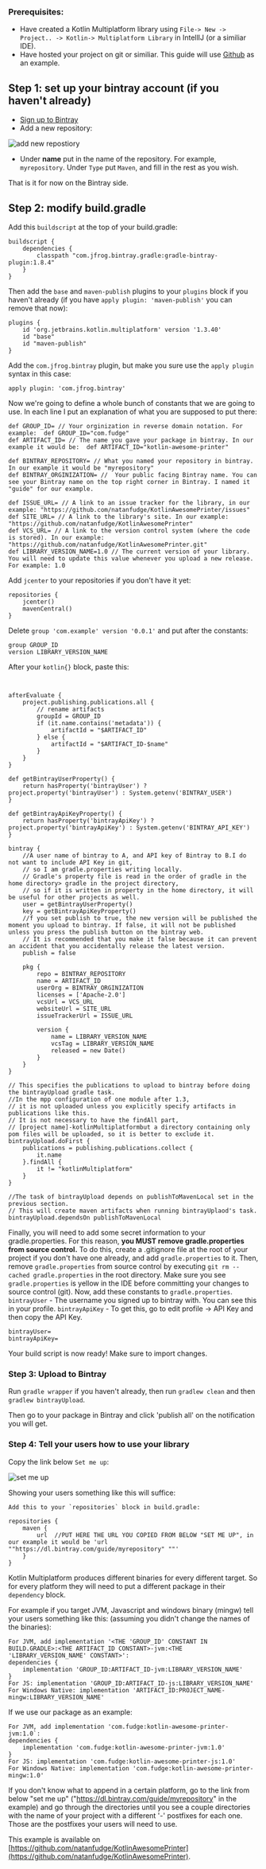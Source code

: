 ### Prerequisites:
- Have created a Kotlin Multiplatform library using `File-> New -> Project.. -> Kotlin-> Multiplatform Library` in IntellIJ (or a similiar IDE).
- Have hosted your project on git or similiar. This guide will use [Github](https://github.com/) as an example.   
## Step 1: set up your bintray account (if you haven't already)
- [Sign up to Bintray](https://bintray.com/signup/oss)
- Add a new repository: 
 
 
![add new repostiory](images/publish-kotlin-mpp-lib/add-new-repository.png)
- Under <b> name</b> put in the name of the repository. For example, `myrepository`. Under `Type` put `Maven`, and fill in the rest as you wish.
 

That is it for now on the Bintray side. 

## Step 2: modify build.gradle
Add this `buildscript` at the top of your build.gradle:
```
buildscript {
    dependencies {
        classpath "com.jfrog.bintray.gradle:gradle-bintray-plugin:1.8.4"
    }
}
```

Then add the `base` and `maven-publish` plugins to your `plugins` block if you haven't already (if you have `apply plugin: 'maven-publish'` you can remove that now):
```
plugins {
    id 'org.jetbrains.kotlin.multiplatform' version '1.3.40'
    id "base"
    id "maven-publish"
}
```

Add the `com.jfrog.bintray` plugin, but make you sure use the `apply plugin` syntax in this case:
```
apply plugin: 'com.jfrog.bintray'
```
Now we're going to define a whole bunch of constants that we are going to use. In each line I put an explanation of what you are supposed to put there:
```
def GROUP_ID= // Your orginization in reverse domain notation. For example:  def GROUP_ID="com.fudge"
def ARTIFACT_ID= // The name you gave your package in bintray. In our example it would be:  def ARTIFACT_ID="kotlin-awesome-printer"

def BINTRAY_REPOSITORY= // What you named your repository in bintray. In our example it would be "myrepository"
def BINTRAY_ORGINIZATION= //  Your public facing Bintray name. You can see your Bintray name on the top right corner in Bintray. I named it "guide" for our example.

def ISSUE_URL= // A link to an issue tracker for the library, in our example: "https://github.com/natanfudge/KotlinAwesomePrinter/issues"
def SITE_URL= // A link to the library's site. In our example: "https://github.com/natanfudge/KotlinAwesomePrinter"
def VCS_URL= // A link to the version control system (where the code is stored). In our example: "https://github.com/natanfudge/KotlinAwesomePrinter.git"
def LIBRARY_VERSION_NAME=1.0 // The current version of your library. You will need to update this value whenever you upload a new release. For example: 1.0

```

Add `jcenter` to your repositories if you don't have it yet:
```
repositories {
    jcenter()
    mavenCentral()
}
```

Delete `group 'com.example' version '0.0.1'` and put after the constants:
```
group GROUP_ID
version LIBRARY_VERSION_NAME
```

After your `kotlin{}` block, paste this:
```


afterEvaluate {
    project.publishing.publications.all { 
        // rename artifacts
        groupId = GROUP_ID
        if (it.name.contains('metadata')) { 
            artifactId = "$ARTIFACT_ID"
        } else {
            artifactId = "$ARTIFACT_ID-$name"
        }
    }
}

def getBintrayUserProperty() {
    return hasProperty('bintrayUser') ? project.property('bintrayUser') : System.getenv('BINTRAY_USER')
}

def getBintrayApiKeyProperty() {
    return hasProperty('bintrayApiKey') ? project.property('bintrayApiKey') : System.getenv('BINTRAY_API_KEY')
}

bintray {
    //A user name of bintray to A, and API key of Bintray to B.I do not want to include API Key in git,
    // so I am gradle.properties writing locally.
    // Gradle's property file is read in the order of gradle in the home directory> gradle in the project directory,
    // so if it is written in property in the home directory, it will be useful for other projects as well.
    user = getBintrayUserProperty()
    key = getBintrayApiKeyProperty()
    //f you set publish to true, the new version will be published the moment you upload to bintray. If false, it will not be published unless you press the publish button on the bintray web.
    // It is recommended that you make it false because it can prevent an accident that you accidentally release the latest version.
    publish = false

    pkg {
        repo = BINTRAY_REPOSITORY
        name = ARTIFACT_ID
        userOrg = BINTRAY_ORGINIZATION
        licenses = ['Apache-2.0']
        vcsUrl = VCS_URL
        websiteUrl = SITE_URL
        issueTrackerUrl = ISSUE_URL

        version {
            name = LIBRARY_VERSION_NAME
            vcsTag = LIBRARY_VERSION_NAME
            released = new Date()
        }
    }
}

// This specifies the publications to upload to bintray before doing the bintrayUpload gradle task.
//In the mpp configuration of one module after 1.3,
// it is not uploaded unless you explicitly specify artifacts in publications like this.
// It is not necessary to have the findAll part,
// [project name]-kotlinMultiplatformbut a directory containing only pom files will be uploaded, so it is better to exclude it.
bintrayUpload.doFirst {
    publications = publishing.publications.collect {
        it.name
    }.findAll {
        it != "kotlinMultiplatform"
    }
}

//The task of bintrayUpload depends on publishToMavenLocal set in the previous section.
// This will create maven artifacts when running bintrayUplaod's task.
bintrayUpload.dependsOn publishToMavenLocal
```

Finally, you will need to add some secret information to your gradle.properties. For this reason, <b>you MUST remove gradle.properties from source control.</b>
To do this, create a .gitignore file at the root of your project if you don't have one already, and add `gradle.properties` to it. Then, remove `gradle.properties` from source control by executing `git rm --cached gradle.properties` in the root directory.
Make sure you see `gradle.properties` is yellow in the IDE before committing your changes to source control (git).
Now, add these constants to `gradle.properties`.    `bintrayUser` - The username you signed up to bintray with. You can see this in your profile. `bintrayApiKey` - To get this, go to edit profile -> API Key and then copy the API Key.
```
bintrayUser=
bintrayApiKey=
```

Your build script is now ready! Make sure to import changes.

### Step 3: Upload to Bintray
Run `gradle wrapper` if you haven't already, then run `gradlew clean` and then `gradlew bintrayUpload`.

Then go to your package in Bintray and click 'publish all' on the notification you will get.

### Step 4: Tell your users how to use your library
Copy the link below `Set me up`:


![set me up](images/publish-kotlin-mpp-lib/set-me-up.png)

Showing your users something like this will suffice:
```
Add this to your `repositories` block in build.gradle:

repositories {
	maven {
		url  //PUT HERE THE URL YOU COPIED FROM BELOW "SET ME UP", in our example it would be 'url ""https://dl.bintray.com/guide/myrepository" ""'
	}
}

```

Kotlin Multiplatform produces different binaries for every different target. So for every platform they will need to put a different package in their `dependency` block.

For example if you target JVM, Javascript and windows binary (mingw) tell your users something like this: (assuming you didn't change the names of the binaries):
```
For JVM, add implementation '<THE 'GROUP_ID' CONSTANT IN BUILD.GRADLE>:<THE ARTIFACT_ID CONSTANT>-jvm:<THE 'LIBRARY_VERSION_NAME' CONSTANT>':
dependencies {
    implementation 'GROUP_ID:ARTIFACT_ID-jvm:LIBRARY_VERSION_NAME'
}
For JS: implementation 'GROUP_ID:ARTIFACT_ID-js:LIBRARY_VERSION_NAME'
For Windows Native: implementation 'ARTIFACT_ID:PROJECT_NAME-mingw:LIBRARY_VERSION_NAME'
```
If we use our package as an example:
```
For JVM, add implementation 'com.fudge:kotlin-awesome-printer-jvm:1.0`:
dependencies {
    implementation 'com.fudge:kotlin-awesome-printer-jvm:1.0'
}
For JS: implementation 'com.fudge:kotlin-awesome-printer-js:1.0'
For Windows Native: implementation 'com.fudge:kotlin-awesome-printer-mingw:1.0'
```

If you don't know what to append in a certain platform, go to the link from below "set me up" ("https://dl.bintray.com/guide/myrepository" in the example) and go through the directories until you see
a couple directories with the name of your project with a different '-' postfixes for each one. Those are the postfixes your users will need to use.

This example is available on [https://github.com/natanfudge/KotlinAwesomePrinter](https://github.com/natanfudge/KotlinAwesomePrinter).